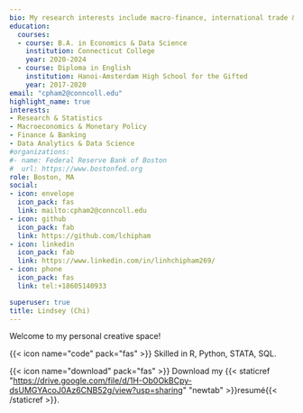 ```yaml
---
bio: My research interests include macro-finance, international trade & exchange rates, monetary policy and emerging markets.
education:
  courses:
  - course: B.A. in Economics & Data Science 
    institution: Connecticut College
    year: 2020-2024
  - course: Diploma in English
    institution: Hanoi-Amsterdam High School for the Gifted
    year: 2017-2020
email: "cpham2@conncoll.edu"
highlight_name: true
interests:
- Research & Statistics
- Macroeconomics & Monetary Policy
- Finance & Banking
- Data Analytics & Data Science
#organizations:
#- name: Federal Reserve Bank of Boston
#  url: https://www.bostonfed.org
role: Boston, MA
social:
- icon: envelope
  icon_pack: fas
  link: mailto:cpham2@conncoll.edu
- icon: github
  icon_pack: fab
  link: https://github.com/lchipham
- icon: linkedin
  icon_pack: fab
  link: https://www.linkedin.com/in/linhchipham269/
- icon: phone
  icon_pack: fas
  link: tel:+18605140933

superuser: true
title: Lindsey (Chi)
---
```


Welcome to my personal creative space!

{{< icon name="code" pack="fas" >}}  Skilled in R, Python, STATA, SQL.

{{< icon name="download" pack="fas" >}}  Download my {{< staticref "https://drive.google.com/file/d/1H-Ob0OkBCpy-dsUMGYAcoJ0Az6CNB52g/view?usp=sharing" "newtab" >}}resumé{{< /staticref >}}.
